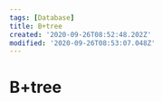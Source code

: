 ```yaml
---
tags: [Database]
title: B+tree
created: '2020-09-26T08:52:48.202Z'
modified: '2020-09-26T08:53:07.048Z'
---
```


# B+tree

